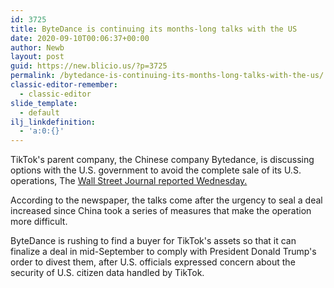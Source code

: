 ```yaml
---
id: 3725
title: ByteDance is continuing its months-long talks with the US
date: 2020-09-10T00:06:37+00:00
author: Newb
layout: post
guid: https://new.blicio.us/?p=3725
permalink: /bytedance-is-continuing-its-months-long-talks-with-the-us/
classic-editor-remember:
  - classic-editor
slide_template:
  - default
ilj_linkdefinition:
  - 'a:0:{}'
---
```

TikTok's parent company, the Chinese company Bytedance, is discussing options with the U.S. government to avoid the complete sale of its U.S. operations, The [Wall Street Journal reported Wednesday.](https://www.wsj.com/articles/tiktok-u-s-discuss-ways-to-avoid-sale-11599680388?mod=djemalertNEWS)

According to the newspaper, the talks come after the urgency to seal a deal increased since China took a series of measures that make the operation more difficult.

ByteDance is rushing to find a buyer for TikTok's assets so that it can finalize a deal in mid-September to comply with President Donald Trump's order to divest them, after U.S. officials expressed concern about the security of U.S. citizen data handled by TikTok.